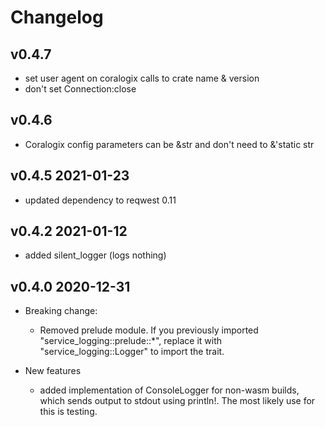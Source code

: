 # Changelog

## v0.4.7

- set user agent on coralogix calls to crate name & version
- don't set Connection:close

## v0.4.6

- Coralogix config parameters can be &str and don't need to &'static str

## v0.4.5  2021-01-23
- updated dependency to reqwest 0.11

## v0.4.2  2021-01-12
- added silent_logger (logs nothing)

## v0.4.0  2020-12-31

- Breaking change: 
  - Removed prelude module. If you previously imported "service_logging::prelude::*",
    replace it with "service_logging::Logger" to import the trait.

- New features

  - added implementation of ConsoleLogger for non-wasm builds,
    which sends output to stdout using println!.
    The most likely use for this is testing.


